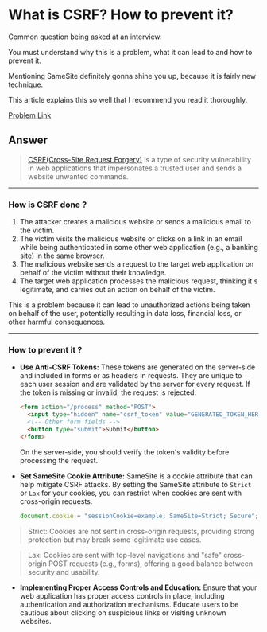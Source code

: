 # What is CSRF? How to prevent it?

Common question being asked at an interview.

You must understand why this is a problem, what it can lead to and how to prevent it.

Mentioning SameSite definitely gonna shine you up, because it is fairly new technique.

This article explains this so well that I recommend you read it thoroughly.

[Problem Link](https://bigfrontend.dev/question/What-is-CSRF-How-to-prevent-it)

## Answer

> [CSRF(Cross-Site Request Forgery)](https://developer.mozilla.org/en-US/docs/Glossary/CSRF) is a type of security vulnerability in web applications that impersonates a trusted user and sends a website unwanted commands.

---

### How is CSRF done ?

1. The attacker creates a malicious website or sends a malicious email to the victim.
2. The victim visits the malicious website or clicks on a link in an email while being authenticated in some other web application (e.g., a banking site) in the same browser.
3. The malicious website sends a request to the target web application on behalf of the victim without their knowledge.
4. The target web application processes the malicious request, thinking it's legitimate, and carries out an action on behalf of the victim.

This is a problem because it can lead to unauthorized actions being taken on behalf of the user, potentially resulting in data loss, financial loss, or other harmful consequences.

---

### How to prevent it ?

- **Use Anti-CSRF Tokens:** These tokens are generated on the server-side and included in forms or as headers in requests. They are unique to each user session and are validated by the server for every request. If the token is missing or invalid, the request is rejected.

  ```html
  <form action="/process" method="POST">
    <input type="hidden" name="csrf_token" value="GENERATED_TOKEN_HERE" />
    <!-- Other form fields -->
    <button type="submit">Submit</button>
  </form>
  ```

  On the server-side, you should verify the token's validity before processing the request.

- **Set SameSite Cookie Attribute:** SameSite is a cookie attribute that can help mitigate CSRF attacks. By setting the SameSite attribute to `Strict` or `Lax` for your cookies, you can restrict when cookies are sent with cross-origin requests.

  ```javascript
  document.cookie = "sessionCookie=example; SameSite=Strict; Secure";
  ```

> Strict: Cookies are not sent in cross-origin requests, providing strong protection but may break some legitimate use cases.

> Lax: Cookies are sent with top-level navigations and "safe" cross-origin POST requests (e.g., forms), offering a good balance between security and usability.

- **Implementing Proper Access Controls and Education:** Ensure that your web application has proper access controls in place, including authentication and authorization mechanisms. Educate users to be cautious about clicking on suspicious links or visiting unknown websites.
